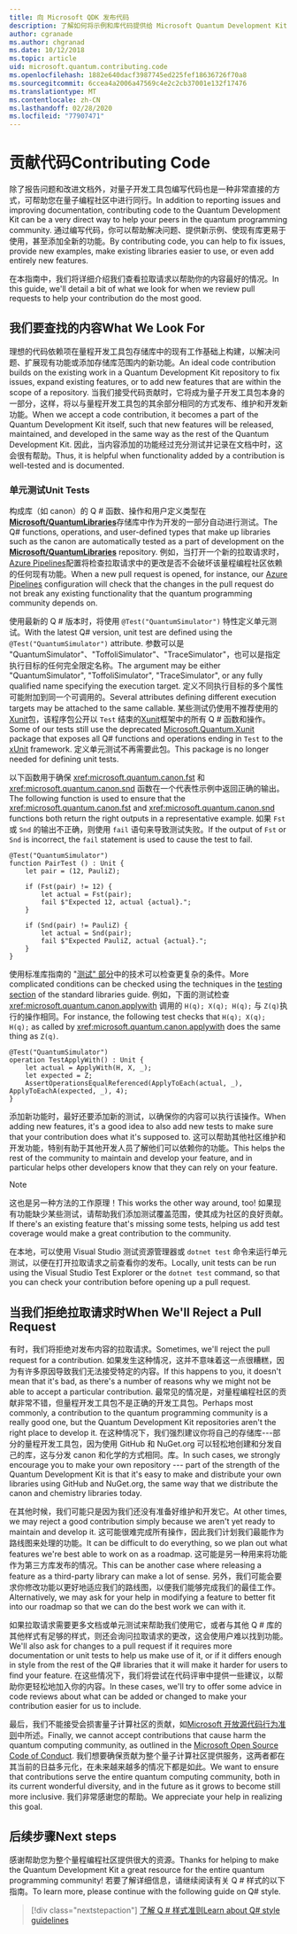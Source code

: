 ```yaml
---
title: 向 Microsoft QDK 发布代码
description: 了解如何将示例和库代码提供给 Microsoft Quantum Development Kit （QDK）。
author: cgranade
ms.author: chgranad
ms.date: 10/12/2018
ms.topic: article
uid: microsoft.quantum.contributing.code
ms.openlocfilehash: 1882e640dacf3987745ed225fef18636726f70a8
ms.sourcegitcommit: 6ccea4a2006a47569c4e2c2cb37001e132f17476
ms.translationtype: MT
ms.contentlocale: zh-CN
ms.lasthandoff: 02/28/2020
ms.locfileid: "77907471"
---
```

# <a name="contributing-code"></a><span data-ttu-id="0d176-103">贡献代码</span><span class="sxs-lookup"><span data-stu-id="0d176-103">Contributing Code</span></span> #

<span data-ttu-id="0d176-104">除了报告问题和改进文档外，对量子开发工具包编写代码也是一种非常直接的方式，可帮助您在量子编程社区中进行同行。</span><span class="sxs-lookup"><span data-stu-id="0d176-104">In addition to reporting issues and improving documentation, contributing code to the Quantum Development Kit can be a very direct way to help your peers in the quantum programming community.</span></span>
<span data-ttu-id="0d176-105">通过编写代码，你可以帮助解决问题、提供新示例、使现有库更易于使用，甚至添加全新的功能。</span><span class="sxs-lookup"><span data-stu-id="0d176-105">By contributing code, you can help to fix issues, provide new examples, make existing libraries easier to use, or even add entirely new features.</span></span>

<span data-ttu-id="0d176-106">在本指南中，我们将详细介绍我们查看拉取请求以帮助你的内容最好的情况。</span><span class="sxs-lookup"><span data-stu-id="0d176-106">In this guide, we'll detail a bit of what we look for when we review pull requests to help your contribution do the most good.</span></span>

## <a name="what-we-look-for"></a><span data-ttu-id="0d176-107">我们要查找的内容</span><span class="sxs-lookup"><span data-stu-id="0d176-107">What We Look For</span></span> ##

<span data-ttu-id="0d176-108">理想的代码依赖项在量程开发工具包存储库中的现有工作基础上构建，以解决问题、扩展现有功能或添加存储库范围内的新功能。</span><span class="sxs-lookup"><span data-stu-id="0d176-108">An ideal code contribution builds on the existing work in a Quantum Development Kit repository to fix issues, expand existing features, or to add new features that are within the scope of a repository.</span></span>
<span data-ttu-id="0d176-109">当我们接受代码贡献时，它将成为量子开发工具包本身的一部分，这样，将以与量程开发工具包的其余部分相同的方式发布、维护和开发新功能。</span><span class="sxs-lookup"><span data-stu-id="0d176-109">When we accept a code contribution, it becomes a part of the Quantum Development Kit itself, such that new features will be released, maintained, and developed in the same way as the rest of the Quantum Development Kit.</span></span>
<span data-ttu-id="0d176-110">因此，当内容添加的功能经过充分测试并记录在文档中时，这会很有帮助。</span><span class="sxs-lookup"><span data-stu-id="0d176-110">Thus, it is helpful when functionality added by a contribution is well-tested and is documented.</span></span>

### <a name="unit-tests"></a><span data-ttu-id="0d176-111">单元测试</span><span class="sxs-lookup"><span data-stu-id="0d176-111">Unit Tests</span></span> ###

<span data-ttu-id="0d176-112">构成库（如 canon）的 Q # 函数、操作和用户定义类型在[**Microsoft/QuantumLibraries**](https://github.com/Microsoft/QuantumLibraries/)存储库中作为开发的一部分自动进行测试。</span><span class="sxs-lookup"><span data-stu-id="0d176-112">The Q# functions, operations, and user-defined types that make up libraries such as the canon are automatically tested as a part of development on the [**Microsoft/QuantumLibraries**](https://github.com/Microsoft/QuantumLibraries/) repository.</span></span>
<span data-ttu-id="0d176-113">例如，当打开一个新的拉取请求时， [Azure Pipelines](https://azure.microsoft.com/services/devops/pipelines/)配置将检查拉取请求中的更改是否不会破坏该量程编程社区依赖的任何现有功能。</span><span class="sxs-lookup"><span data-stu-id="0d176-113">When a new pull request is opened, for instance, our [Azure Pipelines](https://azure.microsoft.com/services/devops/pipelines/) configuration will check that the changes in the pull request do not break any existing functionality that the quantum programming community depends on.</span></span>

<span data-ttu-id="0d176-114">使用最新的 Q # 版本时，将使用 `@Test("QuantumSimulator")` 特性定义单元测试。</span><span class="sxs-lookup"><span data-stu-id="0d176-114">With the latest Q# version, unit test are defined using the `@Test("QuantumSimulator")` attribute.</span></span> <span data-ttu-id="0d176-115">参数可以是 "QuantumSimulator"、"ToffoliSimulator"、"TraceSimulator"，也可以是指定执行目标的任何完全限定名称。</span><span class="sxs-lookup"><span data-stu-id="0d176-115">The argument may be either "QuantumSimulator", "ToffoliSimulator", "TraceSimulator", or any fully qualified name specifying the execution target.</span></span> <span data-ttu-id="0d176-116">定义不同执行目标的多个属性可能附加到同一个可调用的。</span><span class="sxs-lookup"><span data-stu-id="0d176-116">Several attributes defining different execution targets may be attached to the same callable.</span></span> <span data-ttu-id="0d176-117">某些测试仍使用不推荐使用的[Xunit](https://www.nuget.org/packages/Microsoft.Quantum.Xunit/)包，该程序包公开以 `Test` 结束的[Xunit](https://xunit.github.io/)框架中的所有 Q # 函数和操作。</span><span class="sxs-lookup"><span data-stu-id="0d176-117">Some of our tests still use the deprecated [Microsoft.Quantum.Xunit](https://www.nuget.org/packages/Microsoft.Quantum.Xunit/) package that exposes all Q# functions and operations ending in `Test` to the [xUnit](https://xunit.github.io/) framework.</span></span> <span data-ttu-id="0d176-118">定义单元测试不再需要此包。</span><span class="sxs-lookup"><span data-stu-id="0d176-118">This package is no longer needed for defining unit tests.</span></span> 

<span data-ttu-id="0d176-119">以下函数用于确保 <xref:microsoft.quantum.canon.fst> 和 <xref:microsoft.quantum.canon.snd> 函数在一个代表性示例中返回正确的输出。</span><span class="sxs-lookup"><span data-stu-id="0d176-119">The following function is used to ensure that the <xref:microsoft.quantum.canon.fst> and <xref:microsoft.quantum.canon.snd> functions both return the right outputs in a representative example.</span></span>
<span data-ttu-id="0d176-120">如果 `Fst` 或 `Snd` 的输出不正确，则使用 `fail` 语句来导致测试失败。</span><span class="sxs-lookup"><span data-stu-id="0d176-120">If the output of `Fst` or `Snd` is incorrect, the `fail` statement is used to cause the test to fail.</span></span>

```qsharp
@Test("QuantumSimulator")
function PairTest () : Unit {
    let pair = (12, PauliZ);

    if (Fst(pair) != 12) {
        let actual = Fst(pair);
        fail $"Expected 12, actual {actual}.";
    }

    if (Snd(pair) != PauliZ) {
        let actual = Snd(pair);
        fail $"Expected PauliZ, actual {actual}.";
    }
}
```

<span data-ttu-id="0d176-121">使用标准库指南的 "[测试" 部分](xref:microsoft.quantum.libraries.diagnostics)中的技术可以检查更复杂的条件。</span><span class="sxs-lookup"><span data-stu-id="0d176-121">More complicated conditions can be checked using the techniques in the [testing section](xref:microsoft.quantum.libraries.diagnostics) of the standard libraries guide.</span></span>
<span data-ttu-id="0d176-122">例如，下面的测试检查 <xref:microsoft.quantum.canon.applywith> 调用的 `H(q); X(q); H(q);` 与 `Z(q)`执行的操作相同。</span><span class="sxs-lookup"><span data-stu-id="0d176-122">For instance, the following test checks that `H(q); X(q); H(q);` as called by <xref:microsoft.quantum.canon.applywith> does the same thing as `Z(q)`.</span></span>

```qsharp
@Test("QuantumSimulator")
operation TestApplyWith() : Unit {
    let actual = ApplyWith(H, X, _);
    let expected = Z;
    AssertOperationsEqualReferenced(ApplyToEach(actual, _), ApplyToEachA(expected, _), 4);
}
```

<span data-ttu-id="0d176-123">添加新功能时，最好还要添加新的测试，以确保你的内容可以执行该操作。</span><span class="sxs-lookup"><span data-stu-id="0d176-123">When adding new features, it's a good idea to also add new tests to make sure that your contribution does what it's supposed to.</span></span>
<span data-ttu-id="0d176-124">这可以帮助其他社区维护和开发功能，特别有助于其他开发人员了解他们可以依赖你的功能。</span><span class="sxs-lookup"><span data-stu-id="0d176-124">This helps the rest of the community to maintain and develop your feature, and in particular helps other developers know that they can rely on your feature.</span></span>

> [!NOTE]
> <span data-ttu-id="0d176-125">这也是另一种方法的工作原理！</span><span class="sxs-lookup"><span data-stu-id="0d176-125">This works the other way around, too!</span></span>
> <span data-ttu-id="0d176-126">如果现有功能缺少某些测试，请帮助我们添加测试覆盖范围，使其成为社区的良好贡献。</span><span class="sxs-lookup"><span data-stu-id="0d176-126">If there's an existing feature that's missing some tests, helping us add test coverage would make a great contribution to the community.</span></span>

<span data-ttu-id="0d176-127">在本地，可以使用 Visual Studio 测试资源管理器或 `dotnet test` 命令来运行单元测试，以便在打开拉取请求之前查看你的发布。</span><span class="sxs-lookup"><span data-stu-id="0d176-127">Locally, unit tests can be run using the Visual Studio Test Explorer or the `dotnet test` command, so that you can check your contribution before opening up a pull request.</span></span>

<!-- TODO:
### Comments and Documentation ###

### Citations and References ### -->

## <a name="when-well-reject-a-pull-request"></a><span data-ttu-id="0d176-128">当我们拒绝拉取请求时</span><span class="sxs-lookup"><span data-stu-id="0d176-128">When We'll Reject a Pull Request</span></span> ##

<span data-ttu-id="0d176-129">有时，我们将拒绝对发布内容的拉取请求。</span><span class="sxs-lookup"><span data-stu-id="0d176-129">Sometimes, we'll reject the pull request for a contribution.</span></span>
<span data-ttu-id="0d176-130">如果发生这种情况，这并不意味着这一点很糟糕，因为有许多原因导致我们无法接受特定的内容。</span><span class="sxs-lookup"><span data-stu-id="0d176-130">If this happens to you, it doesn't mean that it's bad, as there's a number of reasons why we might not be able to accept a particular contribution.</span></span>
<span data-ttu-id="0d176-131">最常见的情况是，对量程编程社区的贡献非常不错，但量程开发工具包不是正确的开发工具包。</span><span class="sxs-lookup"><span data-stu-id="0d176-131">Perhaps most commonly, a contribution to the quantum programming community is a really good one, but the Quantum Development Kit repositories aren't the right place to develop it.</span></span>
<span data-ttu-id="0d176-132">在这种情况下，我们强烈建议你将自己的存储库---部分的量程开发工具包，因为使用 GitHub 和 NuGet.org 可以轻松地创建和分发自己的库，这与分发 canon 和化学的方式相同。库。</span><span class="sxs-lookup"><span data-stu-id="0d176-132">In such cases, we strongly encourage you to make your own repository --- part of the strength of the Quantum Development Kit is that it's easy to make and distribute your own libraries using GitHub and NuGet.org, the same way that we distribute the canon and chemistry libraries today.</span></span>

<span data-ttu-id="0d176-133">在其他时候，我们可能只是因为我们还没有准备好维护和开发它。</span><span class="sxs-lookup"><span data-stu-id="0d176-133">At other times, we may reject a good contribution simply because we aren't yet ready to maintain and develop it.</span></span>
<span data-ttu-id="0d176-134">这可能很难完成所有操作，因此我们计划我们最能作为路线图来处理的功能。</span><span class="sxs-lookup"><span data-stu-id="0d176-134">It can be difficult to do everything, so we plan out what features we're best able to work on as a roadmap.</span></span>
<span data-ttu-id="0d176-135">这可能是另一种用来将功能作为第三方库发布的情况。</span><span class="sxs-lookup"><span data-stu-id="0d176-135">This can be another case where releasing a feature as a third-party library can make a lot of sense.</span></span>
<span data-ttu-id="0d176-136">另外，我们可能会要求你修改功能以更好地适应我们的路线图，以便我们能够完成我们的最佳工作。</span><span class="sxs-lookup"><span data-stu-id="0d176-136">Alternatively, we may ask for your help in modifying a feature to better fit into our roadmap so that we can do the best work we can with it.</span></span>

<span data-ttu-id="0d176-137">如果拉取请求需要更多文档或单元测试来帮助我们使用它，或者与其他 Q # 库的其他样式有足够的样式，则还会询问拉取请求的更改，这会使用户难以找到功能。</span><span class="sxs-lookup"><span data-stu-id="0d176-137">We'll also ask for changes to a pull request if it requires more documentation or unit tests to help us make use of it, or if it differs enough in style from the rest of the Q# libraries that it will make it harder for users to find your feature.</span></span>
<span data-ttu-id="0d176-138">在这些情况下，我们将尝试在代码评审中提供一些建议，以帮助你更轻松地加入你的内容。</span><span class="sxs-lookup"><span data-stu-id="0d176-138">In these cases, we'll try to offer some advice in code reviews about what can be added or changed to make your contribution easier for us to include.</span></span>

<span data-ttu-id="0d176-139">最后，我们不能接受会损害量子计算社区的贡献，如[Microsoft 开放源代码行为准则](https://opensource.microsoft.com/codeofconduct/)中所述。</span><span class="sxs-lookup"><span data-stu-id="0d176-139">Finally, we cannot accept contributions that cause harm the quantum computing community, as outlined in the [Microsoft Open Source Code of Conduct](https://opensource.microsoft.com/codeofconduct/).</span></span>
<span data-ttu-id="0d176-140">我们想要确保贡献为整个量子计算社区提供服务，这两者都在其当前的日益多元化，在未来越来越多的情况下都是如此。</span><span class="sxs-lookup"><span data-stu-id="0d176-140">We want to ensure that contributions serve the entire quantum computing community, both in its current wonderful diversity, and in the future as it grows to become still more inclusive.</span></span>
<span data-ttu-id="0d176-141">我们非常感谢您的帮助。</span><span class="sxs-lookup"><span data-stu-id="0d176-141">We appreciate your help in realizing this goal.</span></span>

## <a name="next-steps"></a><span data-ttu-id="0d176-142">后续步骤</span><span class="sxs-lookup"><span data-stu-id="0d176-142">Next steps</span></span> ##

<span data-ttu-id="0d176-143">感谢帮助您为整个量程编程社区提供很大的资源。</span><span class="sxs-lookup"><span data-stu-id="0d176-143">Thanks for helping to make the Quantum Development Kit a great resource for the entire quantum programming community!</span></span>
<span data-ttu-id="0d176-144">若要了解详细信息，请继续阅读有关 Q # 样式的以下指南。</span><span class="sxs-lookup"><span data-stu-id="0d176-144">To learn more, please continue with the following guide on Q# style.</span></span>

> [!div class="nextstepaction"]
> [<span data-ttu-id="0d176-145">了解 Q # 样式准则</span><span class="sxs-lookup"><span data-stu-id="0d176-145">Learn about Q# style guidelines</span></span>](xref:microsoft.quantum.contributing.style)
